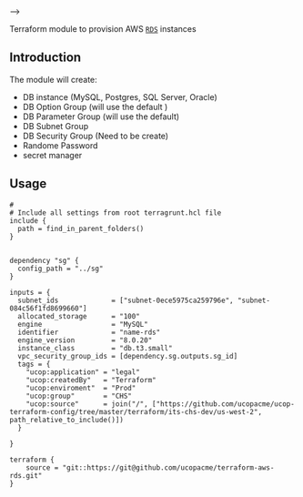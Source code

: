 

-->

Terraform module to provision AWS [`RDS`](https://aws.amazon.com/rds/) instances



## Introduction

The module will create:

* DB instance (MySQL, Postgres, SQL Server, Oracle)
* DB Option Group (will use the default )
* DB Parameter Group (will use the default)
* DB Subnet Group
* DB Security Group (Need to be create)
* Randome Password
* secret manager



## Usage


```hcl
#
# Include all settings from root terragrunt.hcl file
include {
  path = find_in_parent_folders()
}


dependency "sg" {
  config_path = "../sg"
}

inputs = {
  subnet_ids             = ["subnet-0ece5975ca259796e", "subnet-084c56f1fd8699660"]
  allocated_storage      = "100"
  engine                 = "MySQL"
  identifier             = "name-rds"
  engine_version         = "8.0.20"
  instance_class         = "db.t3.small"
  vpc_security_group_ids = [dependency.sg.outputs.sg_id]
  tags = {
    "ucop:application" = "legal"
    "ucop:createdBy"   = "Terraform"
    "ucop:enviroment"  = "Prod"
    "ucop:group"       = "CHS"
    "ucop:source"      = join("/", ["https://github.com/ucopacme/ucop-terraform-config/tree/master/terraform/its-chs-dev/us-west-2", path_relative_to_include()])
  }

}

terraform {
    source = "git::https://git@github.com/ucopacme/terraform-aws-rds.git"
}




